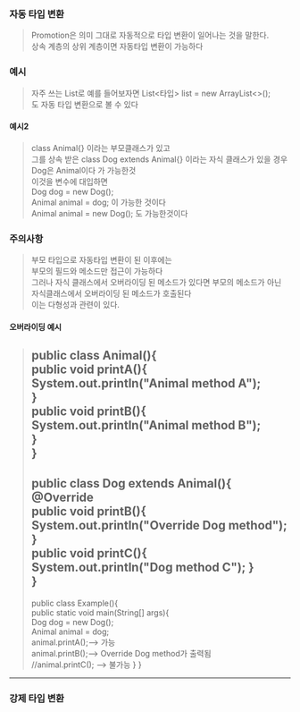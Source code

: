 ### 자동 타입 변환
> Promotion은 의미 그대로 자동적으로 타입 변환이 일어나는 것을 말한다.  
> 상속 계층의 상위 계층이면 자동타입 변환이 가능하다

### 예시
> 자주 쓰는 List로 예를 들어보자면
> List<타입> list = new ArrayList<>();  
> 도 자동 타입 변환으로 볼 수 있다

#### 예시2
> class Animal{} 이라는 부모클래스가 있고  
> 그를 상속 받은 class Dog extends Animal{} 이라는 자식 클래스가 있을 경우  
> Dog은 Animal이다 가 가능한것  
> 이것을 변수에 대입하면  
> Dog dog = new Dog();  
> Animal animal = dog; 이 가능한 것이다  
> Animal animal = new Dog(); 도 가능한것이다

### 주의사항
> 부모 타입으로 자동타입 변환이 된 이후에는  
> 부모의 필드와 메소드만 접근이 가능하다  
> 그러나 자식 클래스에서 오버라이딩 된 메소드가 있다면  부모의 메소드가 아닌  
> 자식클래스에서 오버라이딩 된 메소드가 호출된다  
> 이는 다형성과 관련이 있다.

#### 오버라이딩 예시
> public class Animal(){  
> 	public void printA(){  
> 		System.out.println("Animal method A");  
> 	}  
> 	public void printB(){  
> 		System.out.println("Animal method B");  
> 	}   
> }   
> ---
> public class Dog extends Animal(){
> 	@Override  
> 	public void printB(){  
> 		System.out.println("Override Dog method");  
> 	}  
> 	public void printC(){  
> 		System.out.println("Dog method C");
> 	}  
> }  
> ---
>public class Example(){  
>	public static void main(String\[] args){  
>		Dog dog = new Dog();  
>		Animal animal = dog;  
>		animal.printA();--> 가능  
>		animal.printB();--> Override Dog method가 출력됨  
>		//animal.printC(); --> 불가능
>	}
>} 

---

### 강제 타입 변환